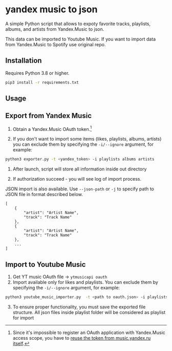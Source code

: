 # yandex music to json

A simple Python script that allows to expoty favorite tracks, playlists, albums, and artists from Yandex.Music to json.

This data can be imported to Youtube Music. If you want to import data from Yandex.Music to Spotify use original repo.

## Installation

Requires Python 3.8 or higher.

```bash
pip3 install -r requirements.txt
```

## Usage

## Export from Yandex Music
1) Obtain a Yandex.Music OAuth token.[^1]

2) If you don't want to import some items (likes, playlists, albums, artists) you can exclude them by specifying the `-i/--ignore` argument, for example:
```bash
python3 exporter.py -t <yandex_token> -i playlists albums artists
```

1) After launch, script will store all information inside out directory

2) If authorization succeed - you will see log of import process.

JSON import is also available. Use `--json-path` or `-j` to specify path to JSON file in format described below.
```
[
	{
		"artist": "Artist Name",
		"track": "Track Name"
	},
	{
		"artist": "Artist Name",
		"track": "Track Name"
	},
	...
]
```
## Import to Youtube Music
1) Get YT music OAuth file -> `ytmusicapi oauth`
2) Import available only for likes and playlists. You can exclude them by specifying the `-i/--ignore` argument, for example:
```bash
python3 youtube_music_importer.py  -t <path to oauth.json> -i playlists -if <path to exported data>
```
3) To ensure proper functionality, you must save the exported file structure. All json files inside playlist folder will be considered as playlist for import

[^1]: Since it's impossible to register an OAuth application with Yandex.Music access scope, you have to [reuse the token from music.yandex.ru itself](https://github.com/MarshalX/yandex-music-api/discussions/513).
